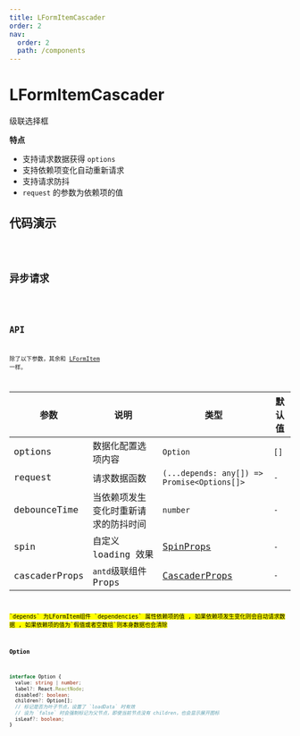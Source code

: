 ```yaml
---
title: LFormItemCascader
order: 2
nav:
  order: 2
  path: /components
---
```


# LFormItemCascader

级联选择框

**特点**

- 支持请求数据获得 `options`
- 支持依赖项变化自动重新请求
- 支持请求防抖
- `request` 的参数为依赖项的值

## 代码演示

<code src='./demos/Demo1.tsx'>

## 异步请求

<code src='./demos/Demo3.tsx'>

## API

除了以下参数，其余和 [LFormItem](/components/form-item) 一样。

| 参数 | 说明 | 类型 | 默认值 |
| --- | --- | --- | --- |
| options | 数据化配置选项内容 | `Option` | `[]` |
| request | 请求数据函数 | `(...depends: any[]) => Promise<Options[]>` | `-` |
| debounceTime | 当依赖项发生变化时重新请求的防抖时间 | `number` | `-` |
| spin | 自定义 loading 效果 | [SpinProps](https://4x.ant.design/components/spin-cn/#API) | `-` |
| cascaderProps | `antd`级联组件 Props | [CascaderProps](https://4x.ant.design/components/cascader-cn/#API) | `-` |

<mark>
`depends` 为LFormItem组件 `dependencies` 属性依赖项的值 , 如果依赖项发生变化则会自动请求数据 , 如果依赖项的值为`假值或者空数组`则本身数据也会清除
<mark/>

#### Option

```ts
interface Option {
  value: string | number;
  label?: React.ReactNode;
  disabled?: boolean;
  children?: Option[];
  // 标记是否为叶子节点，设置了 `loadData` 时有效
  // 设为 `false` 时会强制标记为父节点，即使当前节点没有 children，也会显示展开图标
  isLeaf?: boolean;
}
```
